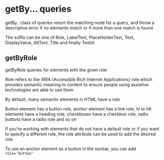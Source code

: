 # getBy... queries

getBy.. class of queries return the matching node for a query, and throw a
descriptive error if no elements match or if more than one match is found

The suffix can be one of Role, LabelText, PlaceHolderText, Text, DisplayValue,
AltText, Title and finally TestId

## getByRole

getByRole queries for elements with the given role

Role refers to the ARIA (Accessible Rich Internet Applications) role which provides
semantic meaning to content to ensure people using assistive technologies are
able to use them

By default, many semantic elements in HTML have a role

Button element has a button role, anchor element has a link role, hl to h6
elements have a heading role, checkboxes have a checkbox role, radio buttons
have a radio role and so on

If you're working with elements that do not have a default role or if you want to
specify a different role, the role attribute can be used to add the desired role

To use an anchor element as a button in the navbar, you can add `role='button'`
